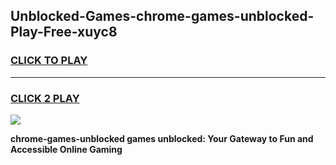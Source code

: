 
## Unblocked-Games-chrome-games-unblocked-Play-Free-xuyc8
<h3>
<a href="https://premium76.site?title=chrome-games-unblocked&ref=23A">CLICK TO PLAY</a></h3>
<hr>

<h3>
<a href="https://premium76.site?title=chrome-games-unblocked&ref=23A">CLICK 2 PLAY</a>
  
</h3>

<a href="https://premium76.site?title=chrome-games-unblocked&ref=23A"><img src="https://clearcache.store/games.png"></a>


**chrome-games-unblocked games unblocked: Your Gateway to Fun and Accessible Online Gaming**
